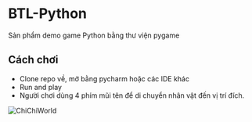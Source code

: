 # BTL-Python
Sản phẩm demo game Python bằng thư viện pygame

## Cách chơi
- Clone repo về, mở bằng pycharm hoặc các IDE khác
- Run and play
- Người chơi dùng 4 phím mũi tên để di chuyển nhân vật đến vị trí đích.


![ChiChiWorld](https://user-images.githubusercontent.com/73396832/140948701-3aba3bb8-4683-43e7-817d-802305011b68.png)
